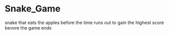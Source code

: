 # Snake_Game
 snake that eats the apples before the time runs out to gain the highest score bevore the game ends
